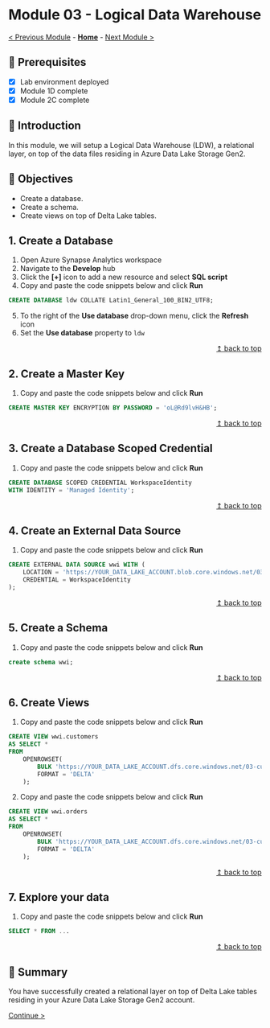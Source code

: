 # Module 03 - Logical Data Warehouse

[< Previous Module](../modules/module02c.md) - **[Home](../README.md)** - [Next Module >](../modules/module04.md)

## :thinking: Prerequisites

- [x] Lab environment deployed
- [x] Module 1D complete
- [x] Module 2C complete

## :loudspeaker: Introduction

In this module, we will setup a Logical Data Warehouse (LDW), a relational layer, on top of the data files residing in Azure Data Lake Storage Gen2.

## :dart: Objectives

* Create a database.
* Create a schema.
* Create views on top of Delta Lake tables.

## 1. Create a Database

1. Open Azure Synapse Analytics workspace
2. Navigate to the **Develop** hub
3. Click the **[+]** icon to add a new resource and select **SQL script**
4. Copy and paste the code snippets below and click **Run**
```sql
CREATE DATABASE ldw COLLATE Latin1_General_100_BIN2_UTF8;
```
5. To the right of the **Use database** drop-down menu, click the **Refresh** icon
6. Set the **Use database** property to `ldw`

<div align="right"><a href="#module-03---logical-data-warehouse">↥ back to top</a></div>

## 2. Create a Master Key

1. Copy and paste the code snippets below and click **Run**
```sql
CREATE MASTER KEY ENCRYPTION BY PASSWORD = 'oL@Rd9lvH&HB';
```

<div align="right"><a href="#module-03---logical-data-warehouse">↥ back to top</a></div>


## 3. Create a Database Scoped Credential

1. Copy and paste the code snippets below and click **Run**
```sql
CREATE DATABASE SCOPED CREDENTIAL WorkspaceIdentity
WITH IDENTITY = 'Managed Identity';
```

<div align="right"><a href="#module-03---logical-data-warehouse">↥ back to top</a></div>

## 4. Create an External Data Source

1. Copy and paste the code snippets below and click **Run**
```sql
CREATE EXTERNAL DATA SOURCE wwi WITH (
    LOCATION = 'https://YOUR_DATA_LAKE_ACCOUNT.blob.core.windows.net/03-curated/wwi/',
    CREDENTIAL = WorkspaceIdentity
);
```

<div align="right"><a href="#module-03---logical-data-warehouse">↥ back to top</a></div>

## 5. Create a Schema

1. Copy and paste the code snippets below and click **Run**
```sql
create schema wwi;
```

<div align="right"><a href="#module-03---logical-data-warehouse">↥ back to top</a></div>

## 6. Create Views

1. Copy and paste the code snippets below and click **Run**
```sql
CREATE VIEW wwi.customers
AS SELECT *
FROM
    OPENROWSET(
        BULK 'https://YOUR_DATA_LAKE_ACCOUNT.dfs.core.windows.net/03-curated/wwi/customers',
        FORMAT = 'DELTA'
    );
```
2. Copy and paste the code snippets below and click **Run**
```sql
CREATE VIEW wwi.orders
AS SELECT *
FROM
    OPENROWSET(
        BULK 'https://YOUR_DATA_LAKE_ACCOUNT.dfs.core.windows.net/03-curated/wwi/orders',
        FORMAT = 'DELTA'
    );
```

<div align="right"><a href="#module-03---logical-data-warehouse">↥ back to top</a></div>

## 7. Explore your data

1. Copy and paste the code snippets below and click **Run**
```sql
SELECT * FROM ...
```

<div align="right"><a href="#module-03---logical-data-warehouse">↥ back to top</a></div>

## :tada: Summary

You have successfully created a relational layer on top of Delta Lake tables residing in your Azure Data Lake Storage Gen2 account.

[Continue >](../modules/module04.md)